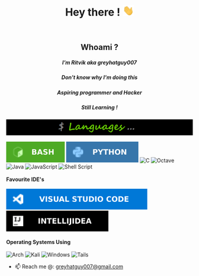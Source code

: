 <h1 align="center" > <b> Hey there ! <img src="https://github.com/greyhatguy007/resources/blob/main/wave.gif" width="30px"> </b> </h1>
<br>
<h2 align="center">  Whoami ? </h2> 
<h5 align="center"> I’m Ritvik <I> aka </I> greyhatguy007 </h5>
<h5 align="center"> Don't know why I'm doing this </h5>
<h5 align="center"> Aspiring programmer and Hacker </h5>
<h5 align="center"> Still Learning ! </h5>



![Alt Text](https://github.com/greyhatguy007/resources/blob/main/language-banner.png)

![Alt Text](https://github.com/greyhatguy007/resources/blob/main/bash.svg)
![Alt Text](https://github.com/greyhatguy007/resources/blob/main/python.svg)
![C](https://img.shields.io/badge/c-%2300599C.svg?style=for-the-badge&logo=c&logoColor=white)
![Octave](https://img.shields.io/badge/OCTAVE-darkblue?style=for-the-badge&logo=octave&logoColor=fcd683)
![Java](https://img.shields.io/badge/java-%23ED8B00.svg?style=for-the-badge&logo=java&logoColor=white)
![JavaScript](https://img.shields.io/badge/javascript-%23323330.svg?style=for-the-badge&logo=javascript&logoColor=%23F7DF1E)
![Shell Script](https://img.shields.io/badge/shell_script-%23121011.svg?style=for-the-badge&logo=gnu-bash&logoColor=white)
<br><br>
<b> Favourite IDE's </b>
<br><br>
  ![Alt Text](https://github.com/greyhatguy007/resources/blob/main/68747470733a2f2f696d672e736869656c64732e696f2f62616467652f56697375616c25323053747564696f253230436f64652d3030373864372e7376673f7374796c653d666f722d7468652d6261646765266c6f676f3d76697375616c2d73747564696f2d636f6465266c6f676f436f6c6f723d7768697465.svg)
  ![Alt Text](https://github.com/greyhatguy007/resources/blob/main/68747470733a2f2f696d672e736869656c64732e696f2f62616467652f496e74656c6c694a494445412d3030303030302e7376673f7374796c653d666f722d7468652d6261646765266c6f676f3d696e74656c6c696a2d69646561266c6f676f436f6c6f723d7768697465.svg)
  <br><br>
  <b> Operating Systems Using </b>
  <br><br>
![Arch](https://img.shields.io/badge/Arch%20Linux-1793D1?logo=arch-linux&logoColor=fff&style=for-the-badge)
![Kali](https://img.shields.io/badge/Kali-268BEE?style=for-the-badge&logo=kalilinux&logoColor=white)
![Windows](https://img.shields.io/badge/Windows-0078D6?style=for-the-badge&logo=windows&logoColor=white)
![Tails](https://img.shields.io/badge/Tails%20-56347C?&style=for-the-badge&logo=tails&logoColor=white)

  

- 📫 Reach me @: greyhatguy007@gmail.com


